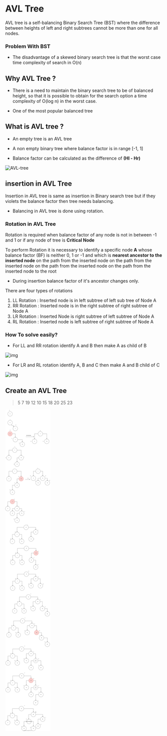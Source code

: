 # AVL Tree

AVL tree is a self-balancing Binary Search Tree (BST) where the difference between heights of left and right subtrees cannot be more than one for all nodes.

### Problem With BST

- The disadvantage of a skewed binary search tree is that the worst case time complexity of search in O(n)

## Why AVL Tree ?

- There is a need to maintain the binary search tree to be of balanced height, so that it is possible to obtain for the search option a time complexity of O(log n) in the worst case.

- One of the most popular balanced tree

## What is AVL tree ?

- An empty tree is an AVL tree

- A non empty binary tree where balance factor is in range [-1, 1]

- Balance factor can be calculated as the difference of **(Hl - Hr)**

![AVL-tree](https://static.javatpoint.com/ds/images/avl-tree.png)

## insertion in AVL Tree

Insertion in AVL tree is same as insertion in Binary search tree but if they violets the balance factor then tree needs balancing.

- Balancing in AVL tree is done using rotation.

### Rotation in AVL Tree

Rotation is required when balance factor of any node is not in between -1 and 1 or if any node of tree is **Critical Node**

To perform Rotation it is necessary to identify a specific node **A** whose balance factor (BF) is neither 0, 1 or -1 and which is **nearest ancestor to the inserted node** on the path from the inserted node on the path from the inserted node on the path from the inserted node on the path from the inserted node to the root

- During insertion balance factor of it's ancestor changes only.

There are four types of rotations

1. LL Rotation : Inserted node is in left subtree of left sub tree of Node A
2. RR Rotation : Inserted node is in the right subtree of right subtree of Node A
3. LR Rotation : Inserted Node is right subtree of left subtree of Node A
4. RL Rotation : Inserted node is left subtree of right subtree of Node A

### How To solve easily?

- For LL and RR rotation identify A and B then make A as child of B

![img](https://i.ibb.co/Sd69Jyc/llrr.png)

- For LR and RL rotation identify A, B and C then make A and B child of C

![img](https://i.ibb.co/kS2Bjnr/lrrl.png)

## Create an AVL Tree

> 5 7 19 12 10 15 18 20 25 23

<img src="./AVL.drawio.svg" alt="svg" align="center">
